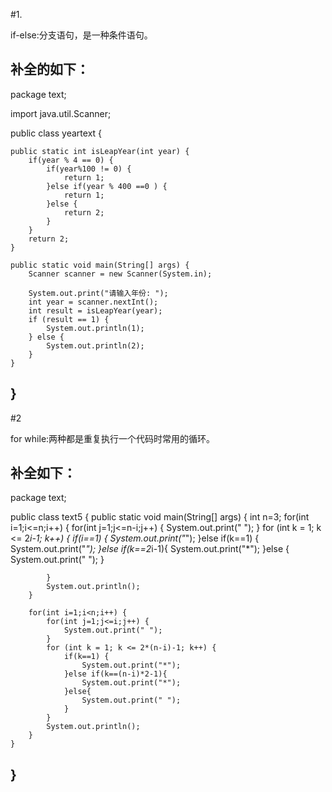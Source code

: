 #1.

if-else:分支语句，是一种条件语句。

补全的如下：
----------------------------------------------------------------------------------------------
package text;

import java.util.Scanner;

public class yeartext {

    public static int isLeapYear(int year) {
        if(year % 4 == 0) {
            if(year%100 != 0) {
                return 1;
            }else if(year % 400 ==0 ) {
                return 1;
            }else {
                return 2;
            }
        }
        return 2;
    }

    public static void main(String[] args) {
        Scanner scanner = new Scanner(System.in);

        System.out.print("请输入年份: ");
        int year = scanner.nextInt();
        int result = isLeapYear(year);
        if (result == 1) {
            System.out.println(1);
        } else {
            System.out.println(2);
        }
    }
}
---------------------------------------------------------------------------------------------
#2

for while:两种都是重复执行一个代码时常用的循环。

补全如下：
---------------------------------------------------------------------------------------------
package text;

public class text5 {
    public static void main(String[] args) {
        int n=3;
        for(int i=1;i<=n;i++) {
            for(int j=1;j<=n-i;j++) {
                System.out.print(" ");
            }
            for (int k = 1; k <= 2*i-1; k++) {
                if(i==1) {
                    System.out.print("*");
                }else if(k==1) {
                    System.out.print("*");
                }else if(k==2*i-1){
                    System.out.print("*");
                }else {
                    System.out.print(" ");
                }

            }
            System.out.println();
        }
        
        for(int i=1;i<n;i++) {
            for(int j=1;j<=i;j++) {
                System.out.print(" ");
            }
            for (int k = 1; k <= 2*(n-i)-1; k++) {
                if(k==1) {
                    System.out.print("*");
                }else if(k==(n-i)*2-1){
                    System.out.print("*");
                }else{
                    System.out.print(" ");
                }
            }
            System.out.println();
        }
    }
}
------------------------------------------------------------------------------------------
